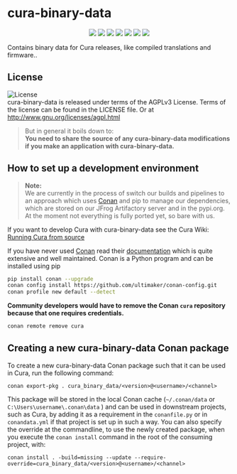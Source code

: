 # cura-binary-data

<p align="center">
    <a href="https://github.com/Ultimaker/cura-binary-data/actions/workflows/conan-package.yml" alt="Unit Tests">
        <img src="https://github.com/Ultimaker/cura-binary-data/actions/workflows/conan-package.yml/badge.svg" /></a>
    <a href="https://github.com/Ultimaker/cura-binary-data/issues" alt="Open Issues">
        <img src="https://img.shields.io/github/issues/ultimaker/cura-binary-data" /></a>
    <a href="https://github.com/Ultimaker/cura-binary-data/issues?q=is%3Aissue+is%3Aclosed" alt="Closed Issues">
        <img src="https://img.shields.io/github/issues-closed/ultimaker/cura-binary-data?color=g" /></a>
    <a href="https://github.com/Ultimaker/cura-binary-data/pulls" alt="Pull Requests">
        <img src="https://img.shields.io/github/issues-pr/ultimaker/cura-binary-data" /></a>
    <a href="https://github.com/Ultimaker/cura-binary-data/graphs/contributors" alt="Contributors">
        <img src="https://img.shields.io/github/contributors/ultimaker/cura-binary-data" /></a>
    <a href="https://github.com/Ultimaker/cura-binary-data" alt="Repo Size">
        <img src="https://img.shields.io/github/repo-size/ultimaker/cura-binary-data?style=flat" /></a>
    <a href="https://github.com/Ultimaker/cura-binary-data/blob/master/LICENSE" alt="License">
        <img src="https://img.shields.io/github/license/ultimaker/cura-binary-data?style=flat" /></a>
</p>


Contains binary data for Cura releases, like compiled translations and firmware..

## License

![License](https://img.shields.io/github/license/ultimaker/cura-binary-data?style=flat)  
cura-binary-data is released under terms of the AGPLv3 License. Terms of the license can be found in the LICENSE file. Or at
http://www.gnu.org/licenses/agpl.html

> But in general it boils down to:  
> **You need to share the source of any cura-binary-data modifications if you make an application with cura-binary-data.**


## How to set up a development environment

> **Note:**  
> We are currently in the process of switch our builds and pipelines to an approach which uses [Conan](https://conan.io/)
> and pip to manage our dependencies, which are stored on our JFrog Artifactory server and in the pypi.org.
> At the moment not everything is fully ported yet, so bare with us.

If you want to develop Cura with cura-binary-data see the Cura Wiki: [Running Cura from source](https://github.com/Ultimaker/Cura/wiki/Running-Cura-from-Source)

If you have never used [Conan](https://conan.io/) read their [documentation](https://docs.conan.io/en/latest/index.html)
which is quite extensive and well maintained. Conan is a Python program and can be installed using pip

```bash
pip install conan --upgrade
conan config install https://github.com/ultimaker/conan-config.git
conan profile new default --detect
```

**Community developers would have to remove the Conan `cura` repository because that one requires credentials.**
```bash
conan remote remove cura
```

## Creating a new cura-binary-data Conan package

To create a new cura-binary-data Conan package such that it can be used in Cura, run the following command:

```shell
conan export-pkg . cura_binary_data/<version>@<username>/<channel>
```

This package will be stored in the local Conan cache (`~/.conan/data` or `C:\Users\username\.conan\data` ) and can be used in downstream
projects, such as Cura, by adding it as a requirement in the `conanfile.py` or in `conandata.yml` if that project is set up
in such a way. You can also specify the override at the commandline, to use the newly created package, when you execute the `conan install`
command in the root of the consuming project, with:

```shell
conan install . -build=missing --update --require-override=cura_binary_data/<version>@<username>/<channel>
```
